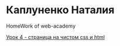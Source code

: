 

# Каплуненко Наталия
HomeWork of web-academy

[Урок 4 - страница на чистом css и html](https://anessy.github.io/lesson4(html_css)/ "Моя готовая домашка")
